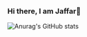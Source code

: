 ### Hi there, I am Jaffar👋

![Anurag's GitHub stats](https://github-readme-stats.vercel.app/api?username=keikei-jaffar&show_icons=true&theme=radical)
